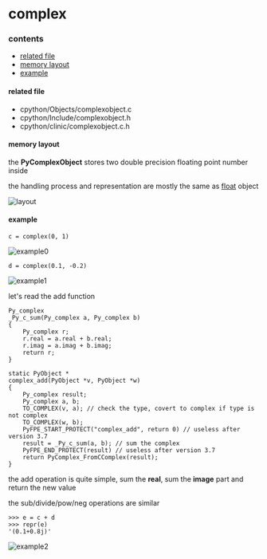 # complex

### contents

* [related file](#related-file)
* [memory layout](#memory-layout)
* [example](#example)

#### related file
* cpython/Objects/complexobject.c
* cpython/Include/complexobject.h
* cpython/clinic/complexobject.c.h

#### memory layout

the **PyComplexObject** stores two double precision floating point number inside

the handling process and representation are mostly the same as [float](https://github.com/zpoint/CPython-Internals/blob/master/BasicObject/float/float.md) object

![layout](https://github.com/zpoint/CPython-Internals/blob/master/BasicObject/complex/layout.png)

#### example

    c = complex(0, 1)

![example0](https://github.com/zpoint/CPython-Internals/blob/master/BasicObject/complex/example0.png)

    d = complex(0.1, -0.2)

![example1](https://github.com/zpoint/CPython-Internals/blob/master/BasicObject/complex/example1.png)

let's read the add function

    Py_complex
    _Py_c_sum(Py_complex a, Py_complex b)
    {
        Py_complex r;
        r.real = a.real + b.real;
        r.imag = a.imag + b.imag;
        return r;
    }

    static PyObject *
    complex_add(PyObject *v, PyObject *w)
    {
        Py_complex result;
        Py_complex a, b;
        TO_COMPLEX(v, a); // check the type, covert to complex if type is not complex
        TO_COMPLEX(w, b);
        PyFPE_START_PROTECT("complex_add", return 0) // useless after version 3.7
        result = _Py_c_sum(a, b); // sum the complex
        PyFPE_END_PROTECT(result) // useless after version 3.7
        return PyComplex_FromCComplex(result);
    }

the add operation is quite simple, sum the **real**, sum the **image** part and return the new value

the sub/divide/pow/neg operations are similar

    >>> e = c + d
    >>> repr(e)
    '(0.1+0.8j)'

![example2](https://github.com/zpoint/CPython-Internals/blob/master/BasicObject/complex/example2.png)

